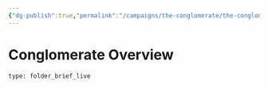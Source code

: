 ```yaml
---
{"dg-publish":true,"permalink":"/campaigns/the-conglomerate/the-conglomerate/"}
---
```


# Conglomerate Overview
 
```ccard
type: folder_brief_live
```
 
